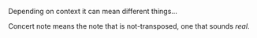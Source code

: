 Depending on context it can mean different things...

Concert note means the note that is not-transposed, one that sounds *real*.
